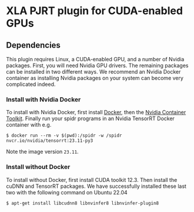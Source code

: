 # XLA PJRT plugin for CUDA-enabled GPUs

## Dependencies

This plugin requires Linux, a CUDA-enabled GPU, and a number of Nvidia packages. First, you will need Nvidia GPU drivers. The remaining packages can be installed in two different ways. We recommend an Nvidia Docker container as installing Nvidia packages on your system can become very complicated indeed.

### Install with Nvidia Docker

To install with Nvidia Docker, first install [Docker](https://www.docker.com/), then the [Nvidia Container Toolkit](https://github.com/NVIDIA/nvidia-container-toolkit). Finally run your spidr programs in an Nvidia TensorRT Docker container with e.g.
```
$ docker run --rm -v $(pwd):/spidr -w /spidr nvcr.io/nvidia/tensorrt:23.11-py3
```
Note the image version `23.11`.

### Install without Docker

To install without Docker, first install CUDA toolkit 12.3. Then install the cuDNN and TensorRT packages. We have successfully installed these last two with the following command on Ubuntu 22.04
```
$ apt-get install libcudnn8 libnvinfer8 libnvinfer-plugin8
```
